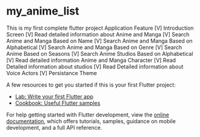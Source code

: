 # my_anime_list
This is my first complete flutter project 
Application Feature
[V] Introduction Screen
[V] Read detailed information about Anime and Manga
[V] Search Anime and Manga Based on Name 
[V] Search Anime and Manga Based on Alphabetical 
[V] Search Anime and Manga Based on Genre
[V] Search Anime Based on Seasons
[V] Search Anime Studios Based on Alphabetical
[V] Read detailed information Anime and Manga Character
[V] Read Detailed information about studios
[V] Read Detailed information about Voice Actors
[V] Persistance Theme


A few resources to get you started if this is your first Flutter project:

- [Lab: Write your first Flutter app](https://docs.flutter.dev/get-started/codelab)
- [Cookbook: Useful Flutter samples](https://docs.flutter.dev/cookbook)

For help getting started with Flutter development, view the
[online documentation](https://docs.flutter.dev/), which offers tutorials,
samples, guidance on mobile development, and a full API reference.
